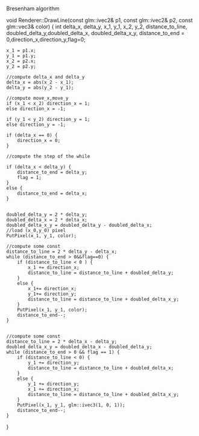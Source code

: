 #
Bresenham algorithm

void Renderer::DrawLine(const glm::ivec2& p1, const glm::ivec2& p2, const glm::vec3& color)
{
	int delta_x, delta_y, x_1, y_1, x_2, y_2, distance_to_line, doubled_delta_y,doubled_delta_x, doubled_delta_x_y, distance_to_end = 0,direction_x,direction_y,flag=0;

	x_1 = p1.x;
	y_1 = p1.y;
	x_2 = p2.x;
	y_2 = p2.y;

	//compute delta_x and delta_y
	delta_x = abs(x_2 - x_1);
	delta_y = abs(y_2 - y_1);

	//compute move_x,move_y
	if (x_1 < x_2) direction_x = 1;
	else direction_x = -1;

	if (y_1 < y_2) direction_y = 1;
	else direction_y = -1;

	if (delta_x == 0) {
		direction_x = 0;
	}
	
	//compute the step of the while

	if (delta_x < delta_y) {
		distance_to_end = delta_y;
		flag = 1;
	}
	else {
		distance_to_end = delta_x;
	}
	

	doubled_delta_y = 2 * delta_y;
	doubled_delta_x = 2 * delta_x;
	doubled_delta_x_y = doubled_delta_y - doubled_delta_x;
	//load (x_0,y_0) pixel
	PutPixel(x_1, y_1, color);

	//compute some const
	distance_to_line = 2 * delta_y - delta_x;
	while (distance_to_end > 0&&flag==0) {
		if (distance_to_line < 0 ) {
			x_1 += direction_x;
			distance_to_line = distance_to_line + doubled_delta_y;
		}
		else {
			x_1+= direction_x;
			y_1+= direction_y;
			distance_to_line = distance_to_line + doubled_delta_x_y;
		}
		PutPixel(x_1, y_1, color);
		distance_to_end--;
	}


	//compute some const
	distance_to_line = 2 * delta_x - delta_y;
	doubled_delta_x_y = doubled_delta_x - doubled_delta_y;
	while (distance_to_end > 0 && flag == 1) {
		if (distance_to_line < 0) {
			y_1 += direction_y;
			distance_to_line = distance_to_line + doubled_delta_x;
		} 
		else {
			y_1 += direction_y;
			x_1 += direction_x;
			distance_to_line = distance_to_line + doubled_delta_x_y;
		}
		PutPixel(x_1, y_1, glm::ivec3(1, 0, 1));
		distance_to_end--;
	}
}

